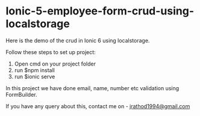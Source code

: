 # Ionic-5-employee-form-crud-using-localstorage

Here is the demo of the crud in Ionic 6 using localstorage.

Follow these steps to set up project:
1. Open cmd on your project folder
2. run $npm install
3. run $ionic serve 

In this  project we have done email, name, number etc validation using FormBuilder.

If you have any query about this, contact me on - jrathod1994@gmail.com
